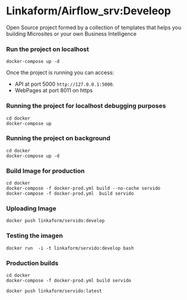 # Linkaform/Airflow_srv:Develeop

Open Source project formed by a collection of templates that helps you building Microsites or your own Business Intelligence

### Run the project on localhost

```
docker-compose up -d
```

Once the project is running you can access:
- API at port 5000 `http://127.0.0.1:5000`.
- WebPages at port 8011 on https


### Running the project for localhost debugging purposes

```
cd docker
docker-compose up
```

### Running the project on background

```
cd docker
docker-compose up -d
```


### Build Image for production

```
cd docker
docker-compose -f docker-prod.yml build --no-cache servido
docker-compose -f docker-prod.yml  build servido
```

### Uploading Image

```
docker push linkaform/servido:develop
```

### Testing the imagen

```
docker run  -i -t linkaform/servido:develop bash
```



### Production builds

```
cd docker
docker-compose -f docker-prod.yml build servido
```

```
docker push linkaform/servido:latest
```
